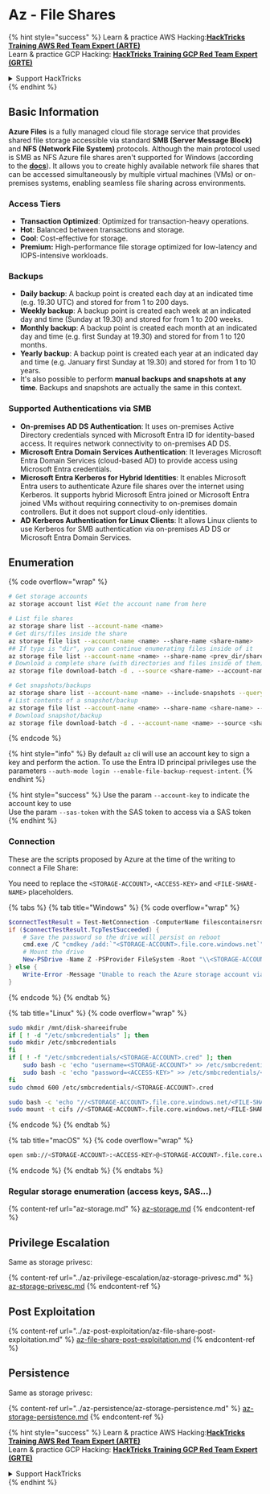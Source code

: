 # Az - File Shares

{% hint style="success" %}
Learn & practice AWS Hacking:<img src="../../../.gitbook/assets/image (1) (1) (1).png" alt="" data-size="line">[**HackTricks Training AWS Red Team Expert (ARTE)**](https://training.hacktricks.xyz/courses/arte)<img src="../../../.gitbook/assets/image (1) (1) (1).png" alt="" data-size="line">\
Learn & practice GCP Hacking: <img src="../../../.gitbook/assets/image (2).png" alt="" data-size="line">[**HackTricks Training GCP Red Team Expert (GRTE)**<img src="../../../.gitbook/assets/image (2).png" alt="" data-size="line">](https://training.hacktricks.xyz/courses/grte)

<details>

<summary>Support HackTricks</summary>

* Check the [**subscription plans**](https://github.com/sponsors/carlospolop)!
* **Join the** 💬 [**Discord group**](https://discord.gg/hRep4RUj7f) or the [**telegram group**](https://t.me/peass) or **follow** us on **Twitter** 🐦 [**@hacktricks\_live**](https://twitter.com/hacktricks_live)**.**
* **Share hacking tricks by submitting PRs to the** [**HackTricks**](https://github.com/carlospolop/hacktricks) and [**HackTricks Cloud**](https://github.com/carlospolop/hacktricks-cloud) github repos.

</details>
{% endhint %}

## Basic Information

**Azure Files** is a fully managed cloud file storage service that provides shared file storage accessible via standard **SMB (Server Message Block)** and **NFS (Network File System)** protocols. Although the main protocol used is SMB as NFS Azure file shares aren't supported for Windows (according to the [**docs**](https://learn.microsoft.com/en-us/azure/storage/files/files-nfs-protocol)). It allows you to create highly available network file shares that can be accessed simultaneously by multiple virtual machines (VMs) or on-premises systems, enabling seamless file sharing across environments.

### Access Tiers

* **Transaction Optimized**: Optimized for transaction-heavy operations.
* **Hot**: Balanced between transactions and storage.
* **Cool**: Cost-effective for storage.
* **Premium:** High-performance file storage optimized for low-latency and IOPS-intensive workloads.

### Backups

* **Daily backup**: A backup point is created each day at an indicated time (e.g. 19.30 UTC) and stored for from 1 to 200 days.
* **Weekly backup**: A backup point is created each week at an indicated day and time (Sunday at 19.30) and stored for from 1 to 200 weeks.
* **Monthly backup**: A backup point is created each month at an indicated day and time (e.g. first Sunday at 19.30) and stored for from 1 to 120 months.
* **Yearly backup**: A backup point is created each year at an indicated day and time (e.g. January first Sunday at 19.30) and stored for from 1 to 10 years.
* It's also possible to perform **manual backups and snapshots at any time**. Backups and snapshots are actually the same in this context.

### Supported Authentications via SMB

* **On-premises AD DS Authentication**: It uses on-premises Active Directory credentials synced with Microsoft Entra ID for identity-based access. It requires network connectivity to on-premises AD DS.
* **Microsoft Entra Domain Services Authentication**: It leverages Microsoft Entra Domain Services (cloud-based AD) to provide access using Microsoft Entra credentials.
* **Microsoft Entra Kerberos for Hybrid Identities**: It enables Microsoft Entra users to authenticate Azure file shares over the internet using Kerberos. It supports hybrid Microsoft Entra joined or Microsoft Entra joined VMs without requiring connectivity to on-premises domain controllers. But it does not support cloud-only identities.
* **AD Kerberos Authentication for Linux Clients**: It allows Linux clients to use Kerberos for SMB authentication via on-premises AD DS or Microsoft Entra Domain Services.

## Enumeration

{% code overflow="wrap" %}
```bash
# Get storage accounts
az storage account list #Get the account name from here

# List file shares
az storage share list --account-name <name>
# Get dirs/files inside the share
az storage file list --account-name <name> --share-name <share-name>
## If type is "dir", you can continue enumerating files inside of it
az storage file list --account-name <name> --share-name <prev_dir/share-name>
# Download a complete share (with directories and files inside of them)
az storage file download-batch -d . --source <share-name> --account-name <name>

# Get snapshots/backups
az storage share list --account-name <name> --include-snapshots --query "[?snapshot != null]"
# List contents of a snapshot/backup
az storage file list --account-name <name> --share-name <share-name> --snapshot <snapshot-version> #e.g. "2024-11-25T11:26:59.0000000Z"
# Download snapshot/backup
az storage file download-batch -d . --account-name <name> --source <share-name> --snapshot <snapshot-version>
```
{% endcode %}

{% hint style="info" %}
By default `az` cli will use an account key to sign a key and perform the action. To use the Entra ID principal privileges use the parameters `--auth-mode login --enable-file-backup-request-intent`.
{% endhint %}

{% hint style="success" %}
Use the param `--account-key` to indicate the account key to use\
Use the param `--sas-token` with the SAS token to access via a SAS token
{% endhint %}

### Connection

These are the scripts proposed by Azure at the time of the writing to connect a File Share:

You need to replace the `<STORAGE-ACCOUNT>`, `<ACCESS-KEY>` and `<FILE-SHARE-NAME>` placeholders.

{% tabs %}
{% tab title="Windows" %}
{% code overflow="wrap" %}
```powershell
$connectTestResult = Test-NetConnection -ComputerName filescontainersrdtfgvhb.file.core.windows.net -Port 445
if ($connectTestResult.TcpTestSucceeded) {
    # Save the password so the drive will persist on reboot
    cmd.exe /C "cmdkey /add:`"<STORAGE-ACCOUNT>.file.core.windows.net`" /user:`"localhost\<STORAGE-ACCOUNT>`" /pass:`"<ACCESS-KEY>`""
    # Mount the drive
    New-PSDrive -Name Z -PSProvider FileSystem -Root "\\<STORAGE-ACCOUNT>.file.core.windows.net\<FILE-SHARE-NAME>" -Persist
} else {
    Write-Error -Message "Unable to reach the Azure storage account via port 445. Check to make sure your organization or ISP is not blocking port 445, or use Azure P2S VPN, Azure S2S VPN, or Express Route to tunnel SMB traffic over a different port."
}
```
{% endcode %}
{% endtab %}

{% tab title="Linux" %}
{% code overflow="wrap" %}
```bash
sudo mkdir /mnt/disk-shareeifrube
if [ ! -d "/etc/smbcredentials" ]; then
sudo mkdir /etc/smbcredentials
fi
if [ ! -f "/etc/smbcredentials/<STORAGE-ACCOUNT>.cred" ]; then
    sudo bash -c 'echo "username=<STORAGE-ACCOUNT>" >> /etc/smbcredentials/<STORAGE-ACCOUNT>.cred'
    sudo bash -c 'echo "password=<ACCESS-KEY>" >> /etc/smbcredentials/<STORAGE-ACCOUNT>.cred'
fi
sudo chmod 600 /etc/smbcredentials/<STORAGE-ACCOUNT>.cred

sudo bash -c 'echo "//<STORAGE-ACCOUNT>.file.core.windows.net/<FILE-SHARE-NAME> /mnt/<FILE-SHARE-NAME> cifs nofail,credentials=/etc/smbcredentials/<STORAGE-ACCOUNT>.cred,dir_mode=0777,file_mode=0777,serverino,nosharesock,actimeo=30" >> /etc/fstab'
sudo mount -t cifs //<STORAGE-ACCOUNT>.file.core.windows.net/<FILE-SHARE-NAME> /mnt/<FILE-SHARE-NAME> -o credentials=/etc/smbcredentials/<STORAGE-ACCOUNT>.cred,dir_mode=0777,file_mode=0777,serverino,nosharesock,actimeo=30
```
{% endcode %}
{% endtab %}

{% tab title="macOS" %}
{% code overflow="wrap" %}
```bash
open smb://<STORAGE-ACCOUNT>:<ACCESS-KEY>@<STORAGE-ACCOUNT>.file.core.windows.net/<FILE-SHARE-NAME>
```
{% endcode %}
{% endtab %}
{% endtabs %}

### Regular storage enumeration (access keys, SAS...)

{% content-ref url="az-storage.md" %}
[az-storage.md](az-storage.md)
{% endcontent-ref %}

## Privilege Escalation

Same as storage privesc:

{% content-ref url="../az-privilege-escalation/az-storage-privesc.md" %}
[az-storage-privesc.md](../az-privilege-escalation/az-storage-privesc.md)
{% endcontent-ref %}

## Post Exploitation

{% content-ref url="../az-post-exploitation/az-file-share-post-exploitation.md" %}
[az-file-share-post-exploitation.md](../az-post-exploitation/az-file-share-post-exploitation.md)
{% endcontent-ref %}

## Persistence

Same as storage privesc:

{% content-ref url="../az-persistence/az-storage-persistence.md" %}
[az-storage-persistence.md](../az-persistence/az-storage-persistence.md)
{% endcontent-ref %}

{% hint style="success" %}
Learn & practice AWS Hacking:<img src="../../../.gitbook/assets/image (1) (1) (1).png" alt="" data-size="line">[**HackTricks Training AWS Red Team Expert (ARTE)**](https://training.hacktricks.xyz/courses/arte)<img src="../../../.gitbook/assets/image (1) (1) (1).png" alt="" data-size="line">\
Learn & practice GCP Hacking: <img src="../../../.gitbook/assets/image (2).png" alt="" data-size="line">[**HackTricks Training GCP Red Team Expert (GRTE)**<img src="../../../.gitbook/assets/image (2).png" alt="" data-size="line">](https://training.hacktricks.xyz/courses/grte)

<details>

<summary>Support HackTricks</summary>

* Check the [**subscription plans**](https://github.com/sponsors/carlospolop)!
* **Join the** 💬 [**Discord group**](https://discord.gg/hRep4RUj7f) or the [**telegram group**](https://t.me/peass) or **follow** us on **Twitter** 🐦 [**@hacktricks\_live**](https://twitter.com/hacktricks_live)**.**
* **Share hacking tricks by submitting PRs to the** [**HackTricks**](https://github.com/carlospolop/hacktricks) and [**HackTricks Cloud**](https://github.com/carlospolop/hacktricks-cloud) github repos.

</details>
{% endhint %}
